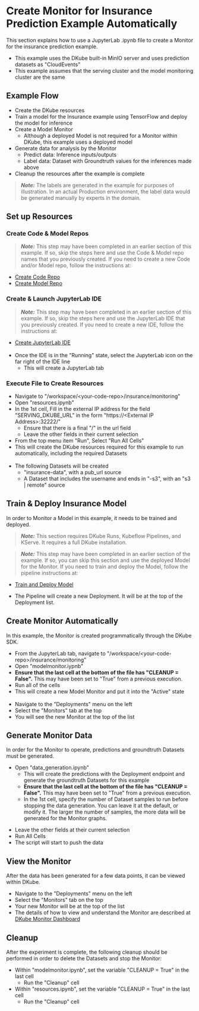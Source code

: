 # Create Monitor for Insurance Prediction Example Automatically

 This section explains how to use a JupyterLab .ipynb file to create a Monitor for the insurance prediction example.

 - This example uses the DKube built-in MinIO server and uses prediction datasets as "CloudEvents"
 - This example assumes that the serving cluster and the model monitoring cluster are the same

## Example Flow
 - Create the DKube resources
 - Train a model for the Insurance example using TensorFlow and deploy the model for inference
 - Create a Model Monitor
   - Although a deployed Model is not required for a Monitor within DKube, this example uses a deployed model
 - Generate data for analysis by the Monitor
   - Predict data: Inference inputs/outputs
   - Label data:  Dataset with Groundtruth values for the inferences made above
 - Cleanup the resources after the example is complete

 > **_Note:_** The labels are generated in the example for purposes of illustration.  In an actual Production environment, the label data would be generated manually by experts in the domain.

## Set up Resources

### Create Code & Model Repos

 > **_Note:_** This step may have been completed in an earlier section of this example.  If so, skip the steps here and use the Code & Model repo names that you previously created.  If you need to create a new Code and/or Model repo, follow the instructions at:
 - [Create Code Repo](../readme.md#create-project)
 - [Create Model Repo](../readme.md#create-model-repo)

### Create & Launch JupyterLab IDE

 > **_Note:_** This step may have been completed in an earlier section of this example.  If so, skip the steps here and use the JupyterLab IDE that you previously created.  If you need to create a new IDE, follow the instructions at:
 - [Create JupyterLab IDE](../readme.md#create-jupyterlab-ide) <br><br>
 - Once the IDE is in the "Running" state, select the JupyterLab icon on the far right of the IDE line
   - This will create a JupyterLab tab

### Execute File to Create Resources

 - Navigate to "/workspace/\<your-code-repo\>/insurance/monitoring"
 - Open "resources.ipynb"
 - In the 1st cell, Fill in the external IP address for the field "SERVING_DKUBE_URL" in the form "https://\<External IP Address\>:32222/"
   - Ensure that there is a final "/" in the url field
   - Leave the other fields in their current selection
 - From the top menu item "Run", Select "Run All Cells"
 - This will create the DKube resources required for this example to run automatically, including the required Datasets <br><br>
 - The following Datasets will be created
   - "insurance-data", with a pub_url source
   - A Dataset that includes the username and ends in "-s3", with an "s3 | remote" source

## Train & Deploy Insurance Model
 
 In order to Monitor a Model in this example, it needs to be trained and deployed.
 > **_Note:_** This section requires DKube Runs, Kubeflow Pipelines, and KServe.  It requires a full DKube installation.

 > **_Note:_** This step may have been completed in an earlier section of the example.  If so, you can skip this section and use the deployed Model for the Monitor.  If you need to train and deploy the Model, follow the pipeline instructions at:
 - [Train and Deploy Model](../readme.md#create-kubeflow-pipeline)

 - The Pipeline will create a new Deployment.  It will be at the top of the Deployment list.

## Create Monitor Automatically

 In this example, the Monitor is created programmatically through the DKube SDK. 

 - From the JupyterLab tab, navigate to "/workspace/\<your-code-repo\>/insurance/monitoring"
 - Open "modelmonitor.iypnb"
 - **Ensure that the last cell at the bottom of the file has "CLEANUP = False".**  This may have been set to "True" from a previous execution.
 - Run all of the cells
 - This will create a new Model Monitor and put it into the "Active" state <br><br>
 - Navigate to the "Deployments" menu on the left
 - Select the "Monitors" tab at the top
 - You will see the new Monitor at the top of the list

## Generate Monitor Data

 In order for the Monitor to operate, predictions and groundtruth Datasets must be generated. 
 
 - Open "data_generation.ipynb"
   - This will create the predictions with the Deployment endpoint and generate the groundtruth Datasets for this example
   - **Ensure that the last cell at the bottom of the file has "CLEANUP = False".**  This may have been set to "True" from a previous execution.
   - In the 1st cell, specify the number of Dataset samples to run before stopping the data generation.  You can leave it at the default, or modify it.  The larger the number of samples, the more data will be generated for the Monitor graphs.
<!---
   - The 3rd cell controls how often the script will run.  The default is 5 min.  If you want to change the frequency, change the variable to another number.
     - An example would be **FREQUENCY = "2m"** to run the script every 2 minutes
--->
   - Leave the other fields at their current selection
   - Run All Cells
   - The script will start to push the data

<!--- Not sure if we need to do this

## Section 5: SMTP Settings (Optional)
Configure your SMTP server settings on Operator screen. This is optional. If SMTP server is not configured, no email alerts will be generated.
--->

## View the Monitor

 After the data has been generated for a few data points, it can be viewed within DKube.
 
 - Navigate to the "Deployments" menu on the left
 - Select the "Monitors" tab on the top
 - Your new Monitor will be at the top of the list
 - The details of how to view and understand the Monitor are described at [DKube Monitor Dashboard](https://dkube.io/monitor/monitor3_x/Monitor_Workflow.html#monitor-dashboard)

## Cleanup
 After the experiment is complete, the following cleanup should be performed in order to delete the Datasets and stop the Monitor:
 
 - Within "modelmonitor.ipynb", set the variable "CLEANUP = True" in the last cell
   - Run the "Cleanup" cell
 - Within "resources.ipynb", set the variable "CLEANUP = True" in the last cell
   - Run the "Cleanup" cell


